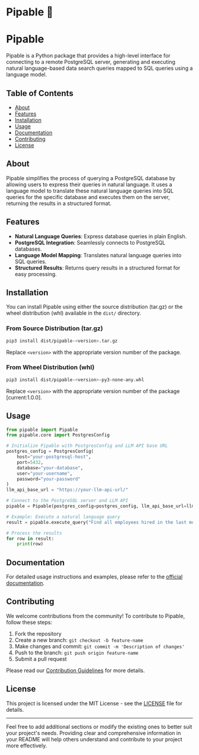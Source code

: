 # Pipable 🧪

# Pipable

Pipable is a Python package that provides a high-level interface for connecting to a remote PostgreSQL server, generating and executing natural language-based data search queries mapped to SQL queries using a language model.

## Table of Contents

- [About](#about)
- [Features](#features)
- [Installation](#installation)
- [Usage](#usage)
- [Documentation](#documentation)
- [Contributing](#contributing)
- [License](#license)

## About

Pipable simplifies the process of querying a PostgreSQL database by allowing users to express their queries in natural language. It uses a language model to translate these natural language queries into SQL queries for the specific database and executes them on the server, returning the results in a structured format.

## Features

- **Natural Language Queries**: Express database queries in plain English.
- **PostgreSQL Integration**: Seamlessly connects to PostgreSQL databases.
- **Language Model Mapping**: Translates natural language queries into SQL queries.
- **Structured Results**: Returns query results in a structured format for easy processing.

## Installation

You can install Pipable using either the source distribution (tar.gz) or the wheel distribution (whl) available in the `dist/` directory.

### From Source Distribution (tar.gz)

```bash
pip3 install dist/pipable-<version>.tar.gz
```

Replace `<version>` with the appropriate version number of the package.

### From Wheel Distribution (whl)

```bash
pip3 install dist/pipable-<version>-py3-none-any.whl
```

Replace `<version>` with the appropriate version number of the package [current:1.0.0].

## Usage

```python
from pipable import Pipable
from pipable.core import PostgresConfig

# Initialize Pipable with PostgresConfig and LLM API base URL
postgres_config = PostgresConfig(
    host="your-postgresql-host",
    port=5432,
    database="your-database",
    user="your-username",
    password="your-password"
)
llm_api_base_url = "https://your-llm-api-url/"

# Connect to the PostgreSQL server and LLM API
pipable = Pipable(postgres_config=postgres_config, llm_api_base_url=llm_api_base_url)

# Example: Execute a natural language query
result = pipable.execute_query("Find all employees hired in the last month.")

# Process the results
for row in result:
    print(row)
```

## Documentation

For detailed usage instructions and examples, please refer to the [official documentation](https://pipableai.github.io/pipable-docs/).

## Contributing

We welcome contributions from the community! To contribute to Pipable, follow these steps:

1. Fork the repository
2. Create a new branch: `git checkout -b feature-name`
3. Make changes and commit: `git commit -m 'Description of changes'`
4. Push to the branch: `git push origin feature-name`
5. Submit a pull request

Please read our [Contribution Guidelines](CONTRIBUTING.md) for more details.

## License

This project is licensed under the MIT License - see the [LICENSE](LICENSE) file for details.

---

Feel free to add additional sections or modify the existing ones to better suit your project's needs. Providing clear and comprehensive information in your README will help others understand and contribute to your project more effectively.
